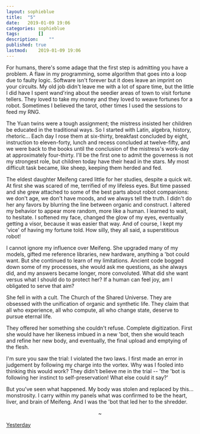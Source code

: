 ```yaml
---
layout: sophieblue
title: 	"5"
date:	2019-01-09 19:06
categories:	sophieblue
tags:		[] 
description: 	""
published: true
lastmod:	2019-01-09 19:06
---
```


For humans, there's some adage that the first step is admitting you have a problem. A flaw in my programming, some algorithm that goes into a loop due to faulty logic. Software isn't forever but it does leave an imprint on your circuits. My old job didn't leave me with a lot of spare time, but the little I did have I spent wand'ring about the seedier areas of town to visit fortune tellers. They loved to take my money and they loved to weave fortunes for a robot. Sometimes I believed the tarot, other times I used the sessions to feed my RNG.

The Yuan twins were a tough assignment; the mistress insisted her children be educated in the traditional ways. So I started with Latin, algebra, history, rhetoric... Each day I rose them at six-thirty, breakfast concluded by eight, instruction to eleven-forty, lunch and recess concluded at twelve-fifty, and we were back to the books until the conclusion of the mistress's work-day at approximately four-thirty. I'll be the first one to admit the governess is not my strongest role, but children today have their head in the stars. My most difficult task became, like sheep, keeping them herded and fed.

The eldest daughter Meifeng cared little for her studies, despite a quick wit. At first she was scared of me, terrified of my lifeless eyes. But time passed and she grew attached to some of the best parts about robot companions: we don't age, we don't have moods, and we always tell the truth. I didn't do her any favors by blurring the line between organic and construct. I altered my behavior to appear more random, more like a human. I learned to wait, to hesitate. I softened my face, changed the glow of my eyes, eventually getting a visor, because it was easier that way. And of course, I kept my 'vice' of having my fortune told. How silly, they all said, a superstitious robot!

I cannot ignore my influence over Meifeng. She upgraded many of my models, gifted me reference libraries, new hardware, anything a 'bot could want. But she continued to learn of my limitations. Ancient code bogged down some of my processes, she would ask me questions, as she always did, and my answers became longer, more convoluted. What did she want versus what I should do to protect her? If a human can feel joy, am I obligated to serve that aim?

She fell in with a cult. The Church of the Shared Universe. They are obsessed with the unification of organic and synthetic life. They claim that all who experience, all who compute, all who change state, deserve to pursue eternal life.

They offered her something she couldn't refuse. Complete digitization. First she would have her likeness imbued in a new 'bot, then she would teach and refine her new body, and eventually, the final upload and emptying of the flesh.

I'm sure you saw the trial: I violated the two laws. I first made an error in judgement by following my charge into the vortex. Why was I fooled into thinking this would work? They didn't believe me in the trial -- 'the 'bot is following her instinct to self-preservation! What else could it say?'

But you've seen what happened. My body was stolen and replaced by this... monstrosity. I carry within my panels what was confirmed to be the heart, liver, and brain of Meifeng. And I was the 'bot that led her to the shredder.

<center>~</center>

<span class="sb-nav-prev"><a href="{{ '4' | prepend: site.baseurl }}">Yesterday</a></span>

<!-- <span class="sb-nav-next"><a href="{{ '6' | prepend: site.baseurl }}">Tomorrow</a></span> -->
